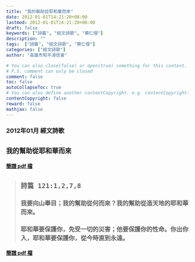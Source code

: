 ```yaml
---
title: "我的幫助從耶和華而來"
date: 2012-01-01T14:21:20+08:00
lastmod: 2012-01-01T14:21:20+08:00
draft: false
keywords: ["詩篇", "經文詩歌", "蔡仁傑"]
description: ""
tags:  ["詩篇", "經文詩歌", "蔡仁傑"]
categories: ["經文詩歌"]
author: "高雄市和平浸信會"

# You can also close(false) or open(true) something for this content.
# P.S. comment can only be closed
comment: false
toc: false
autoCollapseToc: true
# You can also define another contentCopyright. e.g. contentCopyright: "This is another copyright."
contentCopyright: false
reward: false
mathjax: false
---
```


### 2012年01月 經文詩歌

## `我的幫助從耶和華而來`  

#### [簡譜 pdf 檔](/pdf-h/h201201.pdf "我的幫助從耶和華而來")

> ## `詩篇 121:1,2,7,8`
> 
> ### 我要向山舉目；我的幫助從何而來？我的幫助從造天地的耶和華而來。  
> ### 耶和華要保護你，免受一切的災害；他要保護你的性命。你出你入，耶和華要保護你，從今時直到永遠。    

#### [簡譜 pdf 檔](/pdf-h/h201201.pdf "我的幫助從耶和華而來")